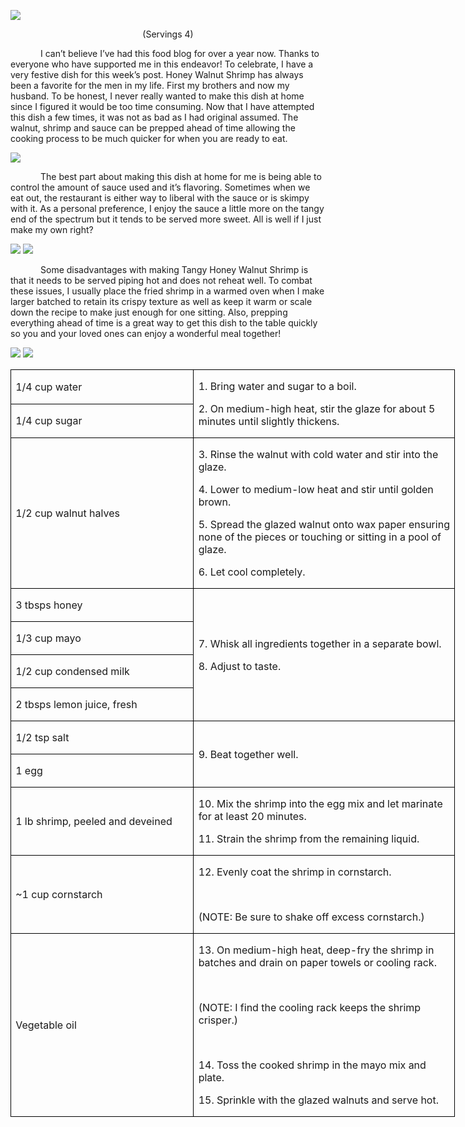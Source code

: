 ![](images/2016/02/20151114-DSC_4826.jpg)
<p align=center style='text-align:center'><span>(Servings 4)</span></p>

<p style='text-indent:.5in'><span>I can’t believe I’ve had this food blog for over a year now. Thanks to everyone who have supported me in this endeavor! To celebrate, I have a very festive dish for this week’s post. Honey
Walnut Shrimp has always been a favorite for the men in my life. First my
brothers and now my husband. To be honest, I never really wanted to make this
dish at home since I figured it would be too time consuming. Now that I have
attempted this dish a few times, it was not as bad as I had original assumed. The
walnut, shrimp and sauce can be prepped ahead of time allowing the cooking
process to be much quicker for when you are ready to eat. </span></p>

![](images/2016/02/20151114-DSC_4793.jpg)

<p style='text-indent:.5in'><span>The
best part about making this dish at home for me is being able to control the
amount of sauce used and it’s flavoring. Sometimes when we eat out, the
restaurant is either way to liberal with the sauce or is skimpy with it. As a
personal preference, I enjoy the sauce a little more on the tangy end of the
spectrum but it tends to be served more sweet. All is well if I just make my
own right?</span></p>

![](images/2016/02/20151114-DSC_4800.jpg)
![](images/2016/02/20151114-DSC_4808.jpg)

<p style='text-indent:.5in'><span>Some
disadvantages with making Tangy Honey Walnut Shrimp is that it needs to be
served piping hot and does not reheat well. To combat these issues, I usually
place the fried shrimp in a warmed oven when I make larger batched to retain
its crispy texture as well as keep it warm or scale down the recipe to make
just enough for one sitting. Also, prepping everything ahead of time is a great
way to get this dish to the table quickly so you and your loved ones can enjoy
a wonderful meal together!</span></p>

![](images/2016/02/20151114-DSC_4798.jpg)
![](images/2016/02/20151114-DSC_4822.jpg)

<table class=MsoTableGrid border=1 cellspacing=0 cellpadding=0 width=534
 style='width:533.5pt;border-collapse:collapse;border:none'>
 <tr style='height:25.55pt'>
  <td width=217 style='width:216.95pt;border:solid windowtext 1.0pt;padding:
  0in 5.4pt 0in 5.4pt;height:25.55pt'>
  <p><span>1/4 cup water</span></p>
  </td>
  <td width=317 rowspan=2 style='width:316.55pt;border:solid windowtext 1.0pt;
  border-left:none;padding:0in 5.4pt 0in 5.4pt;height:25.55pt'>
  <p><span>1. Bring water and sugar
  to a boil.</span></p>
  <p><span>2. On medium-high heat,
  stir the glaze for about 5 minutes until slightly thickens. </span></p>
  </td>
 </tr>
 <tr style='height:25.15pt'>
  <td width=217 style='width:216.95pt;border:solid windowtext 1.0pt;border-top:
  none;padding:0in 5.4pt 0in 5.4pt;height:25.15pt'>
  <p><span>1/4 cup sugar</span></p>
  </td>
 </tr>
 <tr style='height:25.15pt'>
  <td width=217 style='width:216.95pt;border:solid windowtext 1.0pt;border-top:
  none;padding:0in 5.4pt 0in 5.4pt;height:25.15pt'>
  <p><span>1/2 cup walnut halves</span></p>
  </td>
  <td width=317 style='width:316.55pt;border-top:none;border-left:none;
  border-bottom:solid windowtext 1.0pt;border-right:solid windowtext 1.0pt;
  padding:0in 5.4pt 0in 5.4pt;height:25.15pt'>
  <p><span>3. Rinse the walnut with
  cold water and stir into the glaze.</span></p>
  <p><span>4. Lower to medium-low
  heat and stir until golden brown.</span></p>
  <p><span>5. Spread the glazed
  walnut onto wax paper ensuring none of the pieces or touching or sitting in a
  pool of glaze.</span></p>
  <p><span>6. Let cool completely.</span></p>
  </td>
 </tr>
 <tr style='height:25.15pt'>
  <td width=217 style='width:216.95pt;border:solid windowtext 1.0pt;border-top:
  none;padding:0in 5.4pt 0in 5.4pt;height:25.15pt'>
  <p><span>3 tbsps honey</span></p>
  </td>
  <td width=317 rowspan=4 style='width:316.55pt;border-top:none;border-left:
  none;border-bottom:solid windowtext 1.0pt;border-right:solid windowtext 1.0pt;
  padding:0in 5.4pt 0in 5.4pt;height:25.15pt'>
  <p><span>7. Whisk all ingredients
  together in a separate bowl.</span></p>
  <p><span>8. Adjust to taste.</span></p>
  </td>
 </tr>
 <tr style='height:25.15pt'>
  <td width=217 style='width:216.95pt;border:solid windowtext 1.0pt;border-top:
  none;padding:0in 5.4pt 0in 5.4pt;height:25.15pt'>
  <p><span>1/3 cup mayo</span></p>
  </td>
 </tr>
 <tr style='height:25.15pt'>
  <td width=217 style='width:216.95pt;border:solid windowtext 1.0pt;border-top:
  none;padding:0in 5.4pt 0in 5.4pt;height:25.15pt'>
  <p><span>1/2 cup condensed milk</span></p>
  </td>
 </tr>
 <tr style='height:25.15pt'>
  <td width=217 style='width:216.95pt;border:solid windowtext 1.0pt;border-top:
  none;padding:0in 5.4pt 0in 5.4pt;height:25.15pt'>
  <p><span>2 tbsps lemon juice, fresh</span></p>
  </td>
 </tr>
 <tr style='height:25.15pt'>
  <td width=217 style='width:216.95pt;border:solid windowtext 1.0pt;border-top:
  none;padding:0in 5.4pt 0in 5.4pt;height:25.15pt'>
  <p><span>1/2 tsp salt</span></p>
  </td>
  <td width=317 rowspan=2 style='width:316.55pt;border-top:none;border-left:
  none;border-bottom:solid windowtext 1.0pt;border-right:solid windowtext 1.0pt;
  padding:0in 5.4pt 0in 5.4pt;height:25.15pt'>
  <p><span>9. Beat together well.</span></p>
  </td>
 </tr>
 <tr style='height:27.4pt'>
  <td width=217 style='width:216.95pt;border:solid windowtext 1.0pt;border-top:
  none;padding:0in 5.4pt 0in 5.4pt;height:27.4pt'>
  <p><span>1 egg</span></p>
  </td>
 </tr>
 <tr style='height:25.15pt'>
  <td width=217 style='width:216.95pt;border:solid windowtext 1.0pt;border-top:
  none;padding:0in 5.4pt 0in 5.4pt;height:25.15pt'>
  <p><span>1 lb shrimp, peeled and
  deveined</span></p>
  </td>
  <td width=317 style='width:316.55pt;border-top:none;border-left:none;
  border-bottom:solid windowtext 1.0pt;border-right:solid windowtext 1.0pt;
  padding:0in 5.4pt 0in 5.4pt;height:25.15pt'>
  <p><span>10. Mix the shrimp into
  the egg mix and let marinate for at least 20 minutes.</span></p>
  <p><span>11. Strain the shrimp from
  the remaining liquid.</span></p>
  </td>
 </tr>
 <tr style='height:25.15pt'>
  <td width=217 style='width:216.95pt;border:solid windowtext 1.0pt;border-top:
  none;padding:0in 5.4pt 0in 5.4pt;height:25.15pt'>
  <p><span>~1 cup cornstarch</span></p>
  </td>
  <td width=317 style='width:316.55pt;border-top:none;border-left:none;
  border-bottom:solid windowtext 1.0pt;border-right:solid windowtext 1.0pt;
  padding:0in 5.4pt 0in 5.4pt;height:25.15pt'>
  <p><span>12. Evenly coat the shrimp
  in cornstarch.</span></p>
  <p><span>&nbsp;</span></p>
  <p><span>(NOTE: Be sure to shake
  off excess cornstarch.)</span></p>
  </td>
 </tr>
 <tr style='height:25.15pt'>
  <td width=217 style='width:216.95pt;border:solid windowtext 1.0pt;border-top:
  none;padding:0in 5.4pt 0in 5.4pt;height:25.15pt'>
  <p><span>Vegetable oil</span></p>
  </td>
  <td width=317 style='width:316.55pt;border-top:none;border-left:none;
  border-bottom:solid windowtext 1.0pt;border-right:solid windowtext 1.0pt;
  padding:0in 5.4pt 0in 5.4pt;height:25.15pt'>
  <p><span>13. On medium-high heat,
  deep-fry the shrimp in batches and drain on paper towels or cooling rack.</span></p>
  <p><span>&nbsp;</span></p>
  <p><span>(NOTE: I find the cooling
  rack keeps the shrimp crisper.)</span></p>
  <p><span>&nbsp;</span></p>
  <p><span>14. Toss the cooked shrimp
  in the mayo mix and plate.</span></p>
  <p><span>15. Sprinkle with the
  glazed walnuts and serve hot.</span></p>
  </td>
 </tr>
</table>
